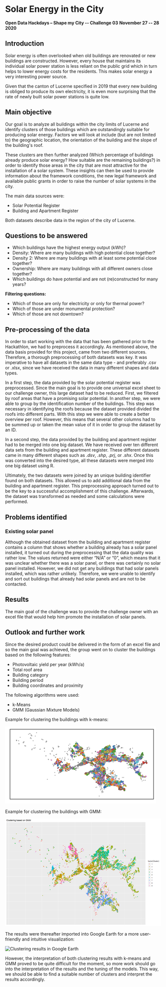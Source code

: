# Solar Energy in the City

**Open Data Hackdays – Shape my City -- Challenge 03**
**November 27 -- 28 2020**

## Introduction

Solar energy is often overlooked when old buildings are renovated or new buildings are constructed. 
However, every house that maintains its individual solar power station is less reliant on the public 
grid which in turn helps to lower energy costs for the residents. This makes solar energy a very 
interesting power source.

Given that the canton of Lucerne specified in 2019 that every new building is obliged to produce its 
own electricity, it is even more surprising that the rate of newly built solar power stations is quite 
low.

## Main objective
Our goal is to analyze all buildings within the city limits of Lucerne and identify clusters of those 
buildings which are outstandingly suitable for producing solar energy. Factors we will look at include 
(but are not limited to) the geographic location, the orientation of the building and the slope of the 
building's roof.

These clusters are then further analyzed (Which percentage of buildings already produce solar energy? 
How suitable are the remaining buildings?) in order to identify those areas in the city that are most 
attractive for the installation of a solar system. These insights can then be used to provide 
information about the framework conditions, the new legal framework and available public grants in 
order to raise the number of solar systems in the city.

The main data sources were:
* Solar Potential Register 
* Building and Apartment Register

Both datasets describe data in the region of the city of Lucerne. 


## Questions to be answered
* Which buildings have the highest energy output (kWh)?
* Density: Where are many buildings with high potential close together?
* Density 2: Where are many buildings with at least some potential close together?
* Ownership: Where are many buildings with all different owners close together?
* Which buildings do have potential and are not (re)constructed for many years?

**Filtering questions:**
* Which of those are only for electricity or only for thermal power?
* Which of those are under monumental protection?
* Which of those are not downtown?


## Pre-processing of the data
In order to start working with the data that has been gathered prior to the Hackathlon, we had to 
preprocess it accordingly. As mentioned above, the data basis provided for this project, came from 
two different sources. Therefore, a thorough preprocessing of both datasets was key. It was 
imperative to have all datasets in the same data type - and preferably .csv or .xlsx, since we have
received the data in many different shapes and data types. 

In a first step, the data provided by the solar potential register was preprocessed. Since the main 
goal is to provide one universal excel sheet to our challenge owner, this large dataset had to be 
reduced. First, we filtered by roof areas that have a promising solar potential. In another step,
we were able to group by the identification number of the buildings. This step was necessary in 
identifying the roofs because the dataset provided divided the roofs into different parts. With this 
step we were able to create a better overview per roof. However, this means that several other 
columns had to be summed up or taken the mean value of it in order to group the dataset by an ID. 

In a second step, the data provided by the building and apartment register had to be merged into one 
big dataset. We have received over ten different data sets from the building and apartment register. 
These different datasets came in many different shapes such as *.dsv*, *.shp*, *.prj*, or *.shx*. 
Once this was converted into the desired type, all these datasets were merged into one big dataset 
using R.

Ultimately, the two datasets were joined by an unique building identifier found on both datasets. 
This allowed us to add additional data from the building and apartment register. This preprocessing 
approach turned out to be the key to a successful accomplishment of this challenge. Afterwards,
the dataset was transformed as needed and some calculations were performed.

## Problems identified

### Existing solar panel
Although the obtained dataset from the building and apartment register contains a column that shows
whether a building already has a solar panel installed, it turned out during the preprocessing that 
the data quality was rather low. The values returned were either “N/A” or “0”, which means that it was 
unclear whether there was a solar panel, or there was certainly no solar panel installed. However, we
did not get any buildings that had solar panels installed, which was rather unlikely. Therefore, we 
were unable to identify and sort out buildings that already had solar panels and are not to be 
contacted.

## Results
The main goal of the challenge was to provide the challenge owner with an excel file that would help 
him promote the installation of solar panels.

## Outlook and further work

Since the desired product could be delivered in the form of an excel file and so the main goal was 
achieved, the group went on to cluster the buildings based on the following features:

* Photovoltaic yield per year (kWh/a)
* Total roof area
* Building category
* Building period
* Building coordinates and proximity

The following algorithms were used:

* k-Means
* GMM (Gaussian Mixture Models)

Example for clustering the buildings with k-means:

![Example for clustering with k-means](img/clustering-kmeans.png)

Example for clustering the buildings with GMM:

![Example for clustering with GMM](img/gmm-clustering.png)

The results were thereafter imported into Google Earth for a more user-friendly and intuitive
visualization:

![Clustering results in Google Earth](img/google-earth-snippet.png)

However, the interpretation of both clustering results with k-means and GMM proved to be quite
difficult for the moment, so more work should go into the interpretation of the results and the
tuning of the models. This way, we should be able to find a suitable number of clusters and 
interpret the results accordingly.
